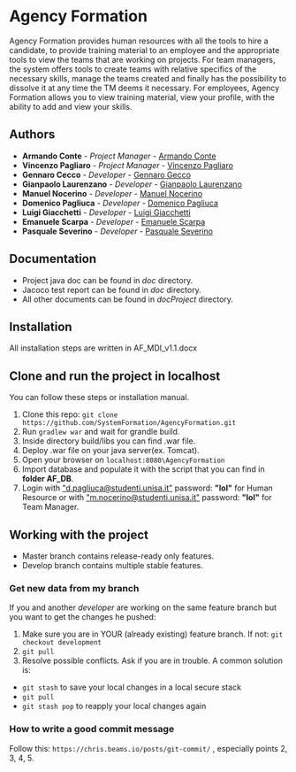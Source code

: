 

# Agency Formation
Agency Formation provides human resources with all the tools to hire a candidate, to provide training material to an employee and the appropriate tools to view the teams that are working on projects. For team managers, the system offers tools to create teams with relative specifics of the necessary skills, manage the teams created and finally has the possibility to dissolve it at any time the TM deems it necessary. For employees, Agency Formation allows you to view training material, view your profile, with the ability to add and view your skills.

## Authors
* **Armando Conte** - *Project Manager* - [Armando Conte](https://github.com/armandoC27)
* **Vincenzo Pagliaro** - *Project Manager* - [Vincenzo Pagliaro](https://github.com/chuck2098)
* **Gennaro Cecco** - *Developer* - [Gennaro Gecco](https://github.com/GennaroCecco)
* **Gianpaolo Laurenzano** - *Developer* - [Gianpaolo Laurenzano](https://github.com/PauLaure)
* **Manuel Nocerino** - *Developer* - [Manuel Nocerino](https://github.com/Megalilde)
* **Domenico Pagliuca** - *Developer* - [Domenico Pagliuca](https://github.com/DomenicoPagliuca)
* **Luigi Giacchetti** - *Developer* - [Luigi Giacchetti](https://github.com/Rankoll)
* **Emanuele Scarpa** - *Developer* - [Emanuele Scarpa](https://github.com/ManuScarpa)
* **Pasquale Severino** - *Developer* - [Pasquale Severino](https://github.com/PiEsse11)

## Documentation
* Project java doc can be found in *doc* directory.
* Jacoco test report can be found in *doc* directory.
* All other documents can be found in *docProject* directory.

## Installation
All installation steps are written in AF_MDI_v1.1.docx

## Clone and run the project in localhost
You can follow these steps or installation manual.
1. Clone this repo: `git clone https://github.com/SystemFormation/AgencyFormation.git`
2. Run `gradlew war` and wait for grandle build.
3. Inside directory build/libs you can find .war file.
4. Deploy .war file on your java server(ex. Tomcat).
5. Open your browser on `localhost:8080\AgencyFormation`
6. Import database and populate it with the script that you can find in **folder AF_DB**.
6. Login with ["d.pagliuca@studenti.unisa.it"](mailto:d.pagliuca@studenti.unisa.it) password: **"lol"**  for Human Resource or with ["m.nocerino@studenti.unisa.it"](mailto:m.nocerino5@studenti.unisa.it) password: **"lol"** for Team Manager.

## Working with the project
* Master branch contains release-ready only features.
* Develop branch contains multiple stable features.


### Get new data from my branch
If you and another *developer* are working on the same feature branch but you want to get the changes he pushed:

1. Make sure you are in YOUR (already existing) feature branch. If not: `git checkout development`
2. `git pull`
3. Resolve possible conflicts. Ask if you are in trouble. A common solution is:
* `git stash` to save your local changes in a local secure stack
* `git pull`
* `git stash pop` to reapply your local changes again

### How to write a good commit message
Follow this: `https://chris.beams.io/posts/git-commit/` , especially points 2, 3, 4, 5.


